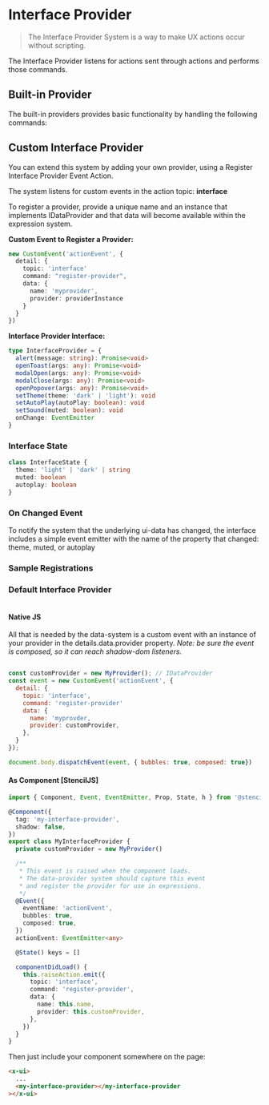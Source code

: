 # Interface Provider

> The Interface Provider System is a way to make UX actions occur without scripting.

The Interface Provider listens for actions sent through actions and performs those commands.

## Built-in Provider

The built-in providers provides basic functionality by handling the following commands:

## Custom Interface Provider

You can extend this system by adding your own provider, using a Register Interface Provider Event Action.

The system listens for custom events in the action topic: **interface**

To register a provider, provide a unique name and an instance that implements IDataProvider and that data will become available within the expression system.

**Custom Event to Register a Provider:**

```typescript
new CustomEvent('actionEvent', {
  detail: {
    topic: 'interface'
    command: "register-provider",
    data: {
      name: 'myprovider',
      provider: providerInstance
    }
  }
})
```

**Interface Provider Interface:**

```typescript
type InterfaceProvider = {
  alert(message: string): Promise<void>
  openToast(args: any): Promise<void>
  modalOpen(args: any): Promise<void>
  modalClose(args: any): Promise<void>
  openPopover(args: any): Promise<void>
  setTheme(theme: 'dark' | 'light'): void
  setAutoPlay(autoPlay: boolean): void
  setSound(muted: boolean): void
  onChange: EventEmitter
}
```

### Interface State

```typescript
class InterfaceState {
  theme: 'light' | 'dark' | string
  muted: boolean
  autoplay: boolean
}
```

### On Changed Event

To notify the system that the underlying ui-data has changed, the interface includes a simple event emitter with the name of the property that changed: theme, muted, or autoplay

### Sample Registrations

### Default Interface Provider

```typescript

```

#### Native JS

All that is needed by the data-system is a custom event with an instance of your provider in the details.data.provider property. _Note: be sure the event is composed, so it can reach shadow-dom listeners._

```javascript

const customProvider = new MyProvider(); // IDataProvider
const event = new CustomEvent('actionEvent', {
  detail: {
    topic: 'interface',
    command: 'register-provider'
    data: {
      name: 'myprovder,
      provider: customProvider,
    },
  }
});

document.body.dispatchEvent(event, { bubbles: true, composed: true})

```

#### As Component [StencilJS]

```typescript
import { Component, Event, EventEmitter, Prop, State, h } from '@stencil/core'

@Component({
  tag: 'my-interface-provider',
  shadow: false,
})
export class MyInterfaceProvider {
  private customProvider = new MyProvider()

  /**
   * This event is raised when the component loads.
   * The data-provider system should capture this event
   * and register the provider for use in expressions.
   */
  @Event({
    eventName: 'actionEvent',
    bubbles: true,
    composed: true,
  })
  actionEvent: EventEmitter<any>

  @State() keys = []

  componentDidLoad() {
    this.raiseAction.emit({
      topic: 'interface',
      command: 'register-provider',
      data: {
        name: this.name,
        provider: this.customProvider,
      },
    })
  }
}
```

Then just include your component somewhere on the page:

```html
<x-ui>
  ...
  <my-interface-provider></my-interface-provider
></x-ui>
```
